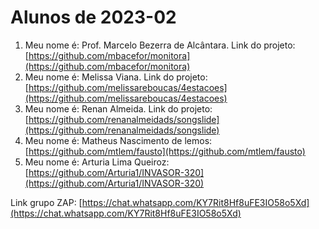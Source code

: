 # Alunos de 2023-02

1. Meu nome é: Prof. Marcelo Bezerra de Alcântara. Link do projeto:  [https://github.com/mbacefor/monitora](https://github.com/mbacefor/monitora)
2. Meu nome é: Melissa Viana. Link do projeto: [https://github.com/melissareboucas/4estacoes](https://github.com/melissareboucas/4estacoes)
3. Meu nome é: Renan Almeida. Link do projeto: [https://github.com/renanalmeidads/songslide](https://github.com/renanalmeidads/songslide)
4. Meu nome é: Matheus Nascimento de lemos: [https://github.com/mtlem/fausto](https://github.com/mtlem/fausto)
5. Meu nome é: Arturia Lima Queiroz: [https://github.com/Arturia1/INVASOR-320](https://github.com/Arturia1/INVASOR-320)

Link grupo ZAP:  [https://chat.whatsapp.com/KY7Rit8Hf8uFE3IO58o5Xd](https://chat.whatsapp.com/KY7Rit8Hf8uFE3IO58o5Xd)
